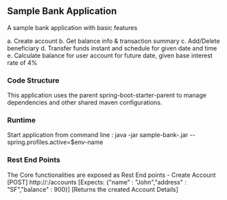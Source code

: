 ## **Sample Bank Application**

A sample bank application with basic features

a. Create account
b. Get balance info & transaction summary
c. Add/Delete beneficiary
d. Transfer funds instant and schedule for given date and time
e. Calculate balance for user account for future date, given base interest rate of 4%

### Code Structure

This application uses the parent spring-boot-starter-parent to manage dependencies and other shared maven configurations.

### Runtime

Start application from command line : java -jar sample-bank-<version>.jar --spring.profiles.active=$env-name

### Rest End Points

The Core functionalities are exposed as Rest End points
	- Create Account [POST] http://<host>:<port>/accounts
		[Expects: {"name" : "John","address" : "SF","balance" : 900}]
		[Returns the created Account Details]